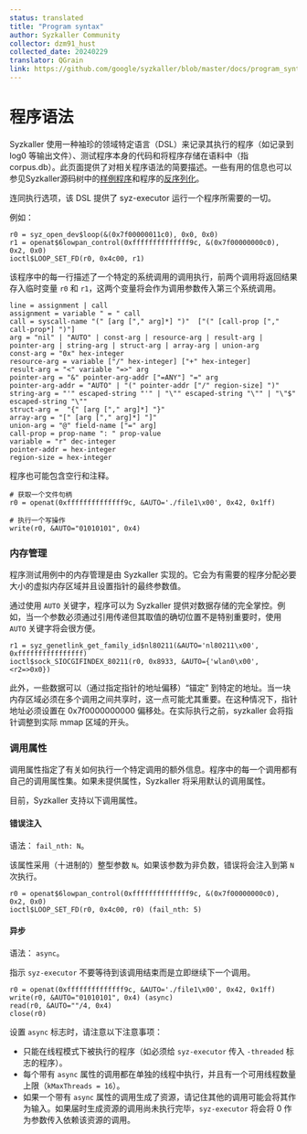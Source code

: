 ```yaml
---
status: translated
title: "Program syntax"
author: Syzkaller Community
collector: dzm91_hust
collected_date: 20240229
translator: QGrain
link: https://github.com/google/syzkaller/blob/master/docs/program_syntax.md
---
```


# 程序语法

Syzkaller 使用一种袖珍的领域特定语言（DSL）来记录其执行的程序（如记录到 log0 等输出文件）、测试程序本身的代码和将程序存储在语料中（指 corpus.db）。此页面提供了对相关程序语法的简要描述。一些有用的信息也可以参见Syzkaller源码树中的[样例程序](https://github.com/google/syzkaller/tree/master/sys/linux/test)和程序的[反序列化](https://github.com/google/syzkaller/blob/master/prog/encoding.go)。


连同执行选项，该 DSL 提供了 syz-executor 运行一个程序所需要的一切。

例如：
```
r0 = syz_open_dev$loop(&(0x7f00000011c0), 0x0, 0x0)
r1 = openat$6lowpan_control(0xffffffffffffff9c, &(0x7f00000000c0), 0x2, 0x0)
ioctl$LOOP_SET_FD(r0, 0x4c00, r1)
```

该程序中的每一行描述了一个特定的系统调用的调用执行，前两个调用将返回结果存入临时变量 `r0` 和 `r1`，这两个变量将会作为调用参数传入第三个系统调用。

```
line = assignment | call
assignment = variable " = " call
call = syscall-name "(" [arg ["," arg]*] ")"  ["(" [call-prop ["," call-prop*] ")"]
arg = "nil" | "AUTO" | const-arg | resource-arg | result-arg | pointer-arg | string-arg | struct-arg | array-arg | union-arg
const-arg = "0x" hex-integer
resource-arg = variable ["/" hex-integer] ["+" hex-integer]
result-arg = "<" variable "=>" arg
pointer-arg = "&" pointer-arg-addr ["=ANY"] "=" arg
pointer-arg-addr = "AUTO" | "(" pointer-addr ["/" region-size] ")"
string-arg = "'" escaped-string "'" | "\"" escaped-string "\"" | "\"$" escaped-string "\""
struct-arg =  "{" [arg ["," arg]*] "}"
array-arg = "[" [arg ["," arg]*] "]"
union-arg = "@" field-name ["=" arg]
call-prop = prop-name ": " prop-value
variable = "r" dec-integer
pointer-addr = hex-integer
region-size = hex-integer
```

程序也可能包含空行和注释。
```
# 获取一个文件句柄
r0 = openat(0xffffffffffffff9c, &AUTO='./file1\x00', 0x42, 0x1ff)

# 执行一个写操作
write(r0, &AUTO="01010101", 0x4)
```

### 内存管理

程序测试用例中的内存管理是由 Syzkaller 实现的。它会为有需要的程序分配必要大小的虚拟内存区域并且设置指针的最终参数值。

通过使用 `AUTO` 关键字，程序可以为 Syzkaller 提供对数据存储的完全掌控。例如，当一个参数必须通过引用传递但其取值的确切位置不是特别重要时，使用 `AUTO` 关键字将会很方便。

```
r1 = syz_genetlink_get_family_id$nl80211(&AUTO='nl80211\x00', 0xffffffffffffffff)
ioctl$sock_SIOCGIFINDEX_80211(r0, 0x8933, &AUTO={'wlan0\x00', <r2=>0x0})
```

此外，一些数据可以（通过指定指针的地址偏移）“锚定” 到特定的地址。当一块内存区域必须在多个调用之间共享时，这一点可能尤其重要。在这种情况下，指针地址必须设置在 0x7f0000000000 偏移处。在实际执行之前，syzkaller 会将指针调整到实际 mmap 区域的开头。

### 调用属性

调用属性指定了有关如何执行一个特定调用的额外信息。程序中的每一个调用都有自己的调用属性集。如果未提供属性，Syzkaller 将采用默认的调用属性。

目前，Syzkaller 支持以下调用属性。

#### 错误注入
语法： `fail_nth: N`。

该属性采用（十进制的）整型参数 `N`。如果该参数为非负数，错误将会注入到第 `N` 次执行。

```
r0 = openat$6lowpan_control(0xffffffffffffff9c, &(0x7f00000000c0), 0x2, 0x0)
ioctl$LOOP_SET_FD(r0, 0x4c00, r0) (fail_nth: 5)
```

#### 异步
语法： `async`。

指示 `syz-executor` 不要等待到该调用结束而是立即继续下一个调用。

```
r0 = openat(0xffffffffffffff9c, &AUTO='./file1\x00', 0x42, 0x1ff)
write(r0, &AUTO="01010101", 0x4) (async)
read(r0, &AUTO=""/4, 0x4)
close(r0)
```

设置 `async` 标志时，请注意以下注意事项：
* 只能在线程模式下被执行的程序（如必须给 `syz-executor` 传入 `-threaded` 标志的程序）。
* 每个带有 `async` 属性的调用都在单独的线程中执行，并且有一个可用线程数量上限（`kMaxThreads = 16`）。
* 如果一个带有 `async` 属性的调用生成了资源，请记住其他的调用可能会将其作为输入。如果届时生成资源的调用尚未执行完毕，`syz-executor` 将会将 0 作为参数传入依赖该资源的调用。